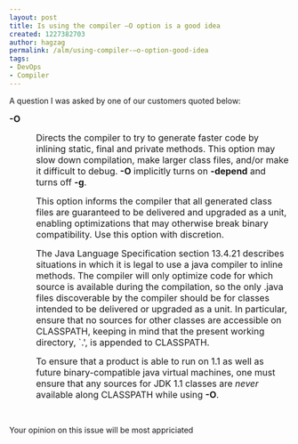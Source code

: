 ```yaml
---
layout: post
title: Is using the compiler –O option is a good idea
created: 1227382703
author: hagzag
permalink: /alm/using-compiler-–o-option-good-idea
tags:
- DevOps
- Compiler
---
```

<p style="text-align: left; direction: ltr;">A question I was asked by one of our customers quoted below:</p><p style="text-align: left; direction: ltr;"><b><span style="font-size: 12pt;">-O</span></b><span style="font-size: 12pt;"> </span></p> <p style="margin-left: 0.5in; text-align: left; direction: ltr;"><span style="font-size: 12pt;">Directs the compiler to try to generate faster code by inlining static, final and private methods. This option may slow down compilation, make larger class files, and/or make it difficult to debug. <b>-O</b> implicitly turns on <b>-depend</b> and turns off <b>-g</b>. </span></p> <p style="margin-left: 0.5in; text-align: left; direction: ltr;"><span style="font-size: 12pt;">This option informs the compiler that all generated class files are guaranteed to be delivered and upgraded as a unit, enabling optimizations that may otherwise break binary compatibility. Use this option with discretion. </span></p> <p style="margin-left: 0.5in; text-align: left; direction: ltr;"><span style="font-size: 12pt;">The Java Language Specification section 13.4.21 describes situations in which it is legal to use a java compiler to inline methods. The compiler will only optimize code for which source is available during the compilation, so the only .java files discoverable by the compiler should be for classes intended to be delivered or upgraded as a unit. In particular, ensure that no sources for other classes are accessible on CLASSPATH, keeping in mind that the present working directory, `.', is appended to CLASSPATH. </span></p> <p style="margin-left: 0.5in; text-align: left; direction: ltr;"><span style="font-size: 12pt;">To ensure that a product is able to run on 1.1 as well as future binary-compatible java virtual machines, one must ensure that any sources for JDK 1.1 classes are <i>never</i> available along CLASSPATH while using <b>-O</b>. </span></p><p style="margin-left: 0.5in; text-align: left; direction: ltr;">&nbsp;</p> <p style="text-align: left; direction: ltr;">Your opinion on this issue will be most appriciated</p>
